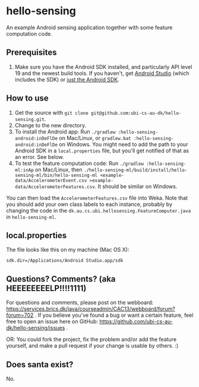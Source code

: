 # hello-sensing

An example Android sensing application together with some feature computation code.

## Prerequisites

1. Make sure you have the Android SDK installed, and particularly API level 19 and the newest build tools. If you haven't, get [Android Studio](http://developer.android.com/sdk/installing/studio.html) (which includes the SDK) or [just the Android SDK](https://developer.android.com/sdk/index.html).

## How to use

1. Get the source with `git clone git@github.com:ubi-cs-au-dk/hello-sensing.git`.
2. Change to the new directory.
3. To install the Android app: Run `./gradlew :hello-sensing-android:inDeFlDe` on Mac/Linux, or `gradlew.bat :hello-sensing-android:inDeFlDe` on Windows. You might need to add the path to your Android SDK in a `local.properties` file, but you'll get notified of that as an error. See below.
4. To test the feature computation code: Run `./gradlew :hello-sensing-ml:inAp` on Mac/Linux, then `./hello-sensing-ml/build/install/hello-sensing-ml/bin/hello-sensing-ml <example-data/AccelerometerEvent.csv >example-data/AccelerometerFeatures.csv`. It should be similar on Windows.

You can then load the `AccelerometerFeatures.csv` file into Weka. Note that you should add your own class labels to each instance, probably by changing the code in the `dk.au.cs.ubi.hellosensing.FeatureComputer.java` in `hello-sensing-ml`.

## local.properties

The file looks like this on my machine (Mac OS X):

    sdk.dir=/Applications/Android Studio.app/sdk

## Questions? Comments? (aka HEEEEEEEELP!!!!1111)

For questions and comments, please post on the webboard: https://services.brics.dk/java/courseadmin/CAC13/webboard/forum?forum=702 . If you believe you've found a bug or want a certain feature, feel free to open an issue here on GitHub: https://github.com/ubi-cs-au-dk/hello-sensing/issues .

OR: You could fork the project, fix the problem and/or add the feature yourself, and make a pull request if your change is usable by others. :)

## Does santa exist?

No.

